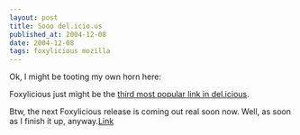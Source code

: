 ```yaml
---
layout: post
title: Sooo del.icio.us
published_at: 2004-12-08
date: 2004-12-08
tags: foxylicious mozilla
---
```


Ok, I might be tooting my own horn here:  

Foxylicious just might be the [third most popular link in del.icious](http://lists.burri.to/pipermail/delicious-discuss/2004-December/001485.html).  

Btw, the next Foxylicious release is coming out real soon now. Well, as soon as I finish it up, anyway.[Link](http://lists.burri.to/pipermail/delicious-discuss/2004-December/001485.html)  